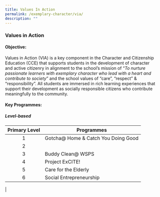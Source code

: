 ```yaml
---
title: Values In Action
permalink: /exemplary-character/via/
description: ""
---
```

### **Values in Action**
#### **Objective:**
Values in Action (VIA) is a key component in the Character and Citizenship Education (CCE) that supports students in the development of character and active citizenry in alignment to the school’s mission of “_To nurture passionate learners with exemplary character who lead with a heart and contribute to society_” and the school values of “care”, “respect” & “responsibility”. All students are immersed in rich learning experiences that support their development as socially responsible citizens who contribute meaningfully to the community.

#### **Key Programmes:**
##### **Level-based**

| Primary Level | Programmes |
|:---:|---|
| 1 | Gotcha@ Home & Catch You Doing Good |
| 2 |  |
| 3 | Buddy Clean@ WSPS |
| 4 | Project ExCITE! |
| 5 | Care for the Elderly |
| 6 | Social Entrepreneurship |
|